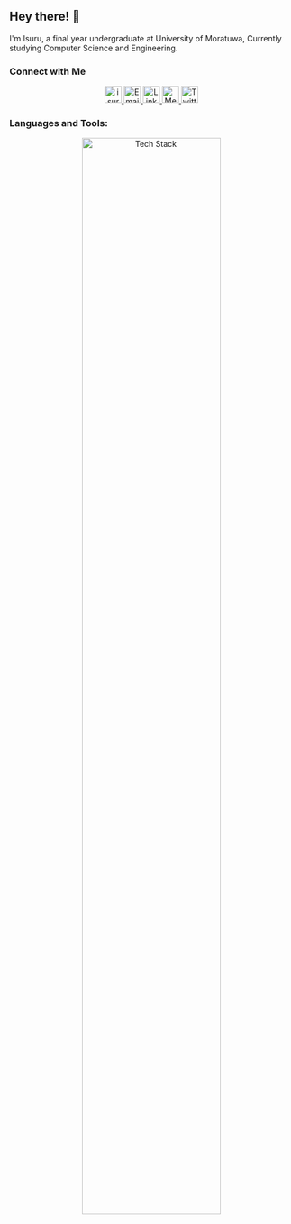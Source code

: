 <!-- [![@isurugunarathne's Holopin board](https://holopin.me/isurugunarathne)](https://holopin.io/@isurugunarathne) -->

## Hey there! 👋

I'm Isuru, a final year undergraduate at University of Moratuwa, Currently studying Computer Science and Engineering.

<!-- - 👋 I’m @IsuruGunarathne
- 🌱 I’m currently learning React
- 💞️ I’m looking to collaborate on Web/Android based projects
- 📫 How to reach me? [email](mailto:isurug.20@cse.mrt.ac.lk) -->

### Connect with Me

<p align="center">
<a href="https://www.isurugunarathne.com">
  <img 
    src="https://img.shields.io/badge/-isurugunarathne.com-3423A6?style=flat&logo=Google-Chrome&logoColor=white" 
    alt="isurugunarathne.com" 
    style="height: 30px;"
  />
</a>

<a href="mailto:isurug.20@cse.mrt.ac.lk">
  <img 
    src="https://img.shields.io/badge/-isurug.20@cse.mrt.ac.lk-D14836?style=flat&logo=Gmail&logoColor=white" 
    alt="Email"
    style="height: 30px; width: auto;"
  />
</a>

<a href="https://www.linkedin.com/in/isuru-gunarathne-a4196718b/">
  <img 
    src="https://img.shields.io/badge/-LinkedIn-0077B5?style=flat&logo=Linkedin&logoColor=white" 
    alt="LinkedIn"
    style="height: 30px; width: auto;"
  />
</a>

<a href="https://medium.com/@isuru623">
  <img 
    src="https://img.shields.io/badge/-medium-1DA1F2?style=flat&logo=Medium&logoColor=white" 
    alt="Medium"
    style="height: 30px; width: auto;"
  />
</a>

<a href="https://twitter.com/Isuru_N_G">
  <img 
    src="https://img.shields.io/badge/-Twitter-1DA1F2?style=flat&logo=X&logoColor=white" 
    alt="Twitter"
    style="height: 30px; width: auto;"
  />
</a>

</p>

### Languages and Tools:

<p align="center">
  <a href="https://skillicons.dev">
    <img src="https://skillicons.dev/icons?i=py,cpp,go,java,js,ts,react,nextjs,nodejs,express,mysql,postgres,cassandra,git,docker,kubernetes,terraform"
    alt="Tech Stack"
    style="width: 70%;" />
  </a>
</p>
